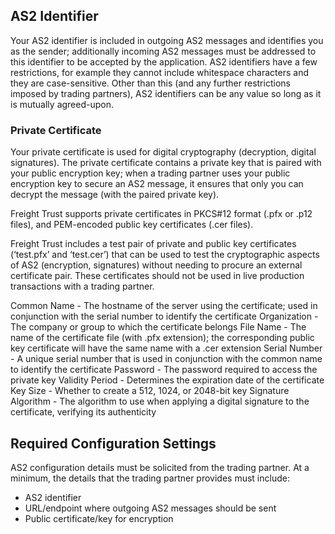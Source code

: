 ## AS2 Identifier
Your AS2 identifier is included in outgoing AS2 messages and identifies you as the sender; additionally incoming AS2 messages must be addressed to this identifier to be accepted by the application. AS2 identifiers have a few restrictions, for example they cannot include whitespace characters and they are case-sensitive. Other than this (and any further restrictions imposed by trading partners), AS2 identifiers can be any value so long as it is mutually agreed-upon.

### Private Certificate
Your private certificate is used for digital cryptography (decryption, digital signatures). The private certificate contains a private key that is paired with your public encryption key; when a trading partner uses your public encryption key to secure an AS2 message, it ensures that only you can decrypt the message (with the paired private key).

Freight Trust supports private certificates in PKCS#12 format (.pfx or .p12 files), and PEM-encoded public key certificates (.cer files).

Freight Trust includes a test pair of private and public key certificates (‘test.pfx’ and ‘test.cer’) that can be used to test the cryptographic aspects of AS2 (encryption, signatures) without needing to procure an external certificate pair. These certificates should not be used in live production transactions with a trading partner.

Common Name - The hostname of the server using the certificate; used in conjunction with the serial number to identify the certificate
Organization - The company or group to which the certificate belongs
File Name - The name of the certificate file (with .pfx extension); the corresponding public key certificate will have the same name with a .cer extension
Serial Number - A unique serial number that is used in conjunction with the common name to identify the certificate
Password - The password required to access the private key
Validity Period - Determines the expiration date of the certificate
Key Size - Whether to create a 512, 1024, or 2048-bit key
Signature Algorithm - The algorithm to use when applying a digital signature to the certificate, verifying its authenticity


## Required Configuration Settings
AS2 configuration details must be solicited from the trading partner. At a minimum, the details that the trading partner provides must include:

* AS2 identifier
* URL/endpoint where outgoing AS2 messages should be sent
* Public certificate/key for encryption





